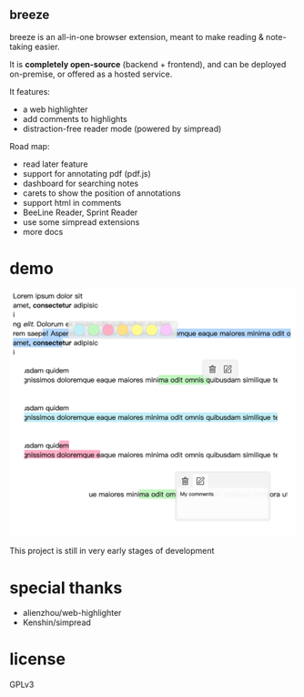 breeze
------

breeze is an all-in-one browser extension, meant to make reading & note-taking easier.

It is **completely open-source** (backend + frontend), and can be deployed on-premise, or offered as a hosted service.

It features:
* a web highlighter
* add comments to highlights
* distraction-free reader mode (powered by simpread)

Road map:
* read later feature
* support for annotating pdf (pdf.js)
* dashboard for searching notes
* carets to show the position of annotations
* support html in comments
* BeeLine Reader, Sprint Reader
* use some simpread extensions
* more docs

# demo
![./demo-2.jpg](demo-2.jpg)

This project is still in very early stages of development

# special thanks
* alienzhou/web-highlighter
* Kenshin/simpread

# license
GPLv3
